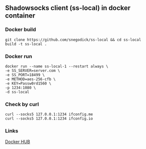 ## Shadowsocks client (ss-local) in docker container
### Docker build
    git clone https://github.com/snegodick/ss-local && cd ss-local
    build -t ss-local .
### Docker run
    docker run --name ss-local-1 --restart always \
    -e SS_SERVER=server.com \
    -e SS_PORT=18499 \
    -e METHOD=aes-256-cfb \
    -e KEY=Passw0rd1560 \
    -p 1234:1080 \
    -d ss-local
### Check by curl
    curl --socks5 127.0.0.1:1234 ifconfig.me
    curl --socks5 127.0.0.1:1234 ifconfig.io
### Links
[Docker HUB](https://hub.docker.com/r/snegowiki/ss-local)


